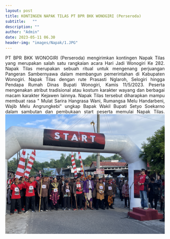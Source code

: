 ```yaml
---
layout: post
title: KONTINGEN NAPAK TILAS PT BPR BKK WONOGIRI (Perseroda)
subtitle:   ""
description: ""
author: "Admin"
date: 2023-05-11 06.30
header-img: "images/Napak/1.JPG"
---
```


<div style="text-align: justify;">
PT BPR BKK WONOGIRI (Perseroda) mengirimkan kontingen  Napak Tilas yang merupakan salah satu rangkaian acara Hari Jadi Wonogiri Ke 282. Napak Tilas merupakan sebuah ritual untuk mengenang perjuangan Pangeran Sambernyawa dalam membangun pemerintahan di Kabupaten Wonogiri. Napak Tilas dengan rute Prasasti Nglaroh, Selogiri hingga Pendapa Rumah Dinas Bupati Wonogiri, Kamis 11/5/2023. Peserta mengenakan atribut tradisional atau kostum karakter wayang dan berbagai macam karakter Kejawen lainnya. Napak Tilas tersebut diharapkan mampu membuat rasa " Mulat Sarira Hangrasa Wani, Rumangsa Melu Handarbeni, Wajib Melu Angrungkebi" ungkap Bapak Wakil Bupati Setyo Soekarno dalam sambutan dan pembukaan start peserta memulai Napak Tilas.

<img src="/images/Napak/2.JPG" class="img-responsive img-centered" alt="">






